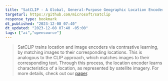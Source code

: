 ```yaml
---
title: "SatCLIP - A Global, General-Purpose Geographic Location Encoder"
targeturl: https://github.com/microsoft/satclip
response_type: bookmark
dt_published: "2023-12-08 07:40"
dt_updated: "2023-12-08 07:40 -05:00"
tags: ["ai","opensource"]
---
```


> SatCLIP trains location and image encoders via contrastive learning, by matching images to their corresponding locations. This is analogous to the CLIP approach, which matches images to their corresponding text. Through this process, the location encoder learns characteristics of a location, as represented by satellite imagery. For more details, check out our [paper](https://arxiv.org/abs/2311.17179).

